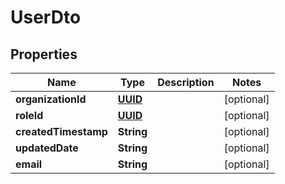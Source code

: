 

# UserDto

## Properties

Name | Type | Description | Notes
------------ | ------------- | ------------- | -------------
**organizationId** | [**UUID**](UUID.md) |  |  [optional]
**roleId** | [**UUID**](UUID.md) |  |  [optional]
**createdTimestamp** | **String** |  |  [optional]
**updatedDate** | **String** |  |  [optional]
**email** | **String** |  |  [optional]



